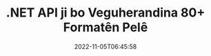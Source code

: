 ---
############################# Static ############################
layout: "product"
date: 2022-11-05T06:45:58
draft: false

product: "Conversion"
product_tag: "conversion"
platform: .NET
platform_tag: net

############################# Head ############################
head_title: "C# .NET Document Conversion API | Wêneyên PDF Word Excel PPTX HTML veguherînin"
head_description: "C# .NET Document Conversion API. PDF Word DOC DOCX, Excel Spreadsheets PPT PPTX, HTML, PSD, MPT MPP, E-name MSG EMLX, AutoCAD & formatên pelê wêneyê veguherînin."

############################# Header ############################
title: ".NET API ji bo Veguherandina 80+ Formatên Pelê"
description: "API-ya hêsan ku fonksiyona Veguheztina Belge û Wêne di Serîlêdanên .NET-ê de bêyî Sazkirina Nermalava Derveyî yek bike."
button:
    enable: true
    icon: "fas fa-arrow-down"
    label: "Daxistina Doza Belaş"
    link: "https://downloads.groupdocs.com/conversion/net"

############################# SubMenu ############################
submenu:
    enable: true
    
    left:
        img_alt: "GroupDocs.Conversion for .NET"
        image: "https://www.groupdocs.cloud/templates/groupdocs/images/product-logos/groupdocs-conversion-net.png"
        product: "GroupDocs.Conversion"
        platform: ".NET"

    middle:
        button:
            # button loop
            - link: "#overview"
              text: "Têgihiştinî"

            # button loop
            - link: "#features"
              text: "Features"

            # button loop
            - link: "#support"
              text: "Alîkarî"

            # button loop
            - link: "https://products.groupdocs.app/conversion"
              text: "Demo Bijî"

            # button loop
            - link: "https://purchase.groupdocs.com/pricing/conversion/net"
              text: "Pricing"

    right:
        link_download: "https://downloads.groupdocs.com/conversion"
        link_learn: "https://docs.groupdocs.com/conversion/net/"
        link_buy: "https://purchase.groupdocs.com"

############################# Overview ############################
overview:
    enable: true
    content: |
      GroupDocs.Conversion for .NET komek API-yên hêsan pêşkêşî dike, ku pêşdebiran dihêle ku di C#, ASP.NET û teknolojiyên din ên girêdayî .NET de serîlêdanên veguherîna belgeyên bihêz ava bikin. GroupDocs.Conversion for .NET API çareseriya veguhertina pelê zû, bikêr û pêbawer ji bikarhênerên dawîn re peyda dike. Ew di nav hemî formên belgeyên karsaziya populer de pêkanîna veguhertinên rast piştgirî dike, di nav de: PDF, HTML, E-name, belgeyên Microsoft Word, pelgeyên Excel, pêşandanên PowerPoint, Proje, Photoshop, CorelDraw, AutoCAD, diagram, formatên pelên wêneya raster û hêj bêtir. Pirtûkxaneya veguherîna belgeyê bixweber formata belgeya çavkaniyê destnîşan dike û hemî kontrolê dide we ku hûn hemî belgeyê an rûpelên taybetî veguhezînin forma derketinê ya xwestî. Veguheztina tîpên wenda bi yên bijartî re hêsantir e û li her rûpelê belgeyê nîşaneyên nivîs an wêneyê zêde bikin.

      GroupDocs.Conversion for .NET dikare ji bo pêşdebirina sepanan li her hawîrdora pêşkeftinê ya ku platforma .NET dike hedef were bikar anîn. Ew bi hemî zimanên bingeha .NET re hevaheng e û pergalên xebitandinê yên populer (Windows, Linux, MacOS) piştgirî dike ku çarçoveyên Mono an .NET (di nav de .NET Core) dikarin werin sazkirin.
    tabs:
      enable: true
      
      ## TAB ONE ##
      tab_one:
        description: |
          Li jêr nêrînek li ser GroupDocs.Conversion for .NET heye:
        
        right:
          enable: true
          icon: "fab fa-html5"
          title: "Têgihiştinî"
          content: |
            * Tîpa Pelê bixweber vedîtin
            * Belgeyên veguherînin
            * Pêşniyaran veguherînin
            * Spreadsheets veguherînin
            * Wêneyên Raster veguherînin
            * Belgeyên PDF-ê veguherînin
            * Formên din veguherînin
            * Watermarkê bicîh bikin
            * Şîfreya Pelê diyar bikin
            * Veguheztinê xweş bikin

      ## TAB TWO ##
      tab_two:
        description: |
          GroupDocs.Conversion for .NET veguhertina di navbera hemî [formatên pelgeya pelgeyê] yên populer û bi gelemperî têne bikar anîn de piştgirî dike (https://docs.groupdocs.com/conversion/net/supported-document-formats/).

        left:
          enable: true
          table:
            # table loop
            - title: "Veguherandin Ji:"
              content: |
                * ** Belge **: DOC, DOCX, DOCM, DOT, DOTX, DOTM, RTF, TXT, ODT, OTT
                * **Spreadsheets**: XLS, XLSX, XLSM, XLSB, CSV, XLS2003, ODS, TSV, XLT, XLTX, XLTM, XLAM, FODS, SXC
                * ** Pêşkêşkirin **: PPT, PPTX, PPS, PPSX, ODP, POT, POTX, POTM, PPTM, PPSM, FODP
                * **Wêne**: TIF, TIFF, JPG, JPEG, PNG, GIF, BMP, ICO, DIB, JPC, JPEG-LS, JPEG2000
                * **Portable **: PDF, XPS, OXPS, EPUB
                * **HTML**: HTM, HTML, MHTML
                * **Metafiles**: EMZ, WMZ
                * **PhotoShop**: PSD
                * **Proje **: MPP, MPT, MPX
                * ** Outlook **: PST, OST
                * ** E-name **: MSG, EML, EMLX
                * **Diagram **: VSD, VSDX, VSDM, VSS, VSSM, VST, VSTM, VSX, VTX, VDW, VDX, SVG, SVGZ
                * ** AutoCAD **: DXF, DWG, DWF, STL, IFC, DWT
                * ** PostScript **: EPS, PS, PSL, CGM
                * ** CorelDRAW **: CDR, CMX
                * **Yên din **: VCF, PLT, LGS, OTG, MD, AI, LOG

        right:
          enable: true
          table:
            # table loop
            - title: "Veguherandin Bo:"
              content: |
                * ** Belge **: DOC, DOCX, DOCM, DOT, DOTX, DOTM, RTF, TXT, ODT, OTT
                * **Spreadsheets**: XLS, XLSX, XLSM, XLSB, CSV, XLS2003, TSV, XLTX, ODS, XLAM, FODS, DIF, SXC
                * ** Pêşkêşkirin **: PPT, PPTX, PPS, PPSX, ODP, POTX, POTM, PPTM, PPSM, FODP
                * **Wêne**: TIF, TIFF, JPG, JPEG, PNG, GIF, BMP, ICO, JPEG2000
                * **Metafiles**: EMF, WMF, EMZ, WMZ
                * **Diagram **: SVGZ
                * **Portable **: PDF, XPS
                * **HTML**: HTM, HTML, MHTML
                * **Yên din **: MD

      ## TAB THREE ##
      tab_three:
        description: |
          GroupDocs.Conversion for .NET Pergalên Xebatê, Çarçove û Rêvebirên Pakêtê yên jêrîn piştgirî dike:
      
        left:
          enable: true
          table:
            # table loop
            - icon: "fab fa-windows"
              title: "Pergalên Xebatê"
              content: |
                Windows Desktop, Windows Server, Windows Azure, Linux, MacOS

            # table loop
            - icon: "fas fa-code"
              title: "Çarçoveyên Piştgirî"
              content: |
                Frameworks: .NET Framework, .NET Standard, .NET Core, Mono

        right:
          enable: true
          table:
            # table loop
            - icon: "fas fa-box"
              title: "Rêveberê pakêtê"
              content: |
                Nuget

            # table loop
            - icon: "fas fa-tools"
              title: "Rêveberê pakêtê"
              content: |
                Microsoft Visual Studio, Xamarin, MonoDevelop

############################# Features ############################
features:
    enable: true
    title: "Taybetmendiyên GroupDocs.Conversion for .NET"

    feature:
      # feature loop
      - icon: "fas fa-copy"
        content: "Yekbûnek hêsan & Lîsanskirina Metered"

      # feature loop
      - icon: "fas fa-eye"
        content: "Dema Veguheztina Peyv, Slide an Hucreyan Vebijarka Pêşniyazkirina Pêşniyarê bicîh bikin"

      # feature loop
      - icon: "fas fa-bolt"
        content: "Veguherîne/ji hemî Formên Wêneyên Rasterê yên populer û DPI, Bilindî û Berfirehiya Wêne destnîşan bike"
      
      # feature loop
      - icon: "fas fa-file-powerpoint"
        content: "PDF & Wêne veguherînin Grayscale & Belgeya PDF-ê ji bo Webê Linearize"

      # feature loop
      - icon: "fas fa-code"
        content: "Di Veguherîna Word bo PDF/XPS de Asta Nîşan, Asta Sernav û Asta Berfirehkirî diyar bikin"

      # feature loop
      - icon: "fas fa-cloud"
        content: "Di Belgeya Veguhartî de wekî paşxaneyek ji bo Nîşandana Li pişt Nivîsê Vejmar û Bi cîh bikin"

      # feature loop
      - icon: "fas fa-remove-format"
        content: "Di dema Veguheztina ji E-nameyê de Sernavê E-nameyê bidin"

      # feature loop
      - icon: "fas fa-comment-slash"
        content: "Di Veguherîna Belgeyê de Rêvebirên Curenivîsên Xwestî Set Bikin & Bi Eşkerayî Fontê Barkirin/Cigir Bikin"

      # feature loop
      - icon: "fas fa-location-arrow"
        content: "Ji bo Veguheztina Belge, Slide & Spreadsheets Fonta Pêşniyaz Bide Biguherîne Tîpên Wenda"

      # feature loop
      - icon: "fas fa-border-all"
        content: ""

      # feature loop
      - icon: "fas fa-wrench"
        content: "Spreadsheet bi Grid-lines veguherînin & Dema Veguheztinê şîroveyan ji Slides derxînin"

      # feature loop
      - icon: "fas fa-columns"
        content: "Rûpelên Belgeya Taybet wekî Forma PDF-ê Biguherînin & Rêzeya Hucreyê ya Taybet di Pekan de Biguherînin"

      # feature loop
      - icon: "fas fa-file-word"
        content: "Pelên Veşartî Nîşan Bide û Rêz û Stûnên Vala Derkeve Dema Veguherandina Pelan"

      # feature loop
      - icon: "fas fa-envelope"
        content: "Tevahiya Rûpelên Belgeyekê Bijmêre û Di Veguherînê de Şîfreyê Bike Belgeya Neparastî"

      # feature loop
      - icon: "fas fa-print"
        content: "Vebijarka Rakirina Annotasyon & Pelên Veguhastî ji PDF-ê"

      # feature loop
      - icon: "fas fa-file-archive"
        content: "Dema Veguherîna HTML-ê Nîşanek Lihevhatî ya HTML 5 biafirînin"

      # feature loop
      - icon: "fas fa-lock"
        content: "Dema Veguheztina ji Stream-ê Tîpa Çavkaniyê bixweber kifş bike û hemî Veguhertinên Mumkun vegerîne"

      # feature loop
      - icon: "fas fa-file-code"
        content: "Dema Veguheztina PDF an HTML-ê şiyana Vegerandina Her Rûpelê di Streamek Veqetandî de"
      
      # feature loop
      - icon: "fas fa-fill-drip"
        content: "Dema Veguhertina ji Wordê Nîşankirin, Şîrovekirin û Guhertinan Bişopînin/Veşêrin"

      # feature loop
      - icon: "fas fa-file-excel"
        content: "Veguheztina DOCX bo Tiff G3 bi Vebijarka Shading"

      # feature loop
      - icon: "fas fa-heading"
        content: "Dema Veguheztina ji Belgeya CAD-ê layoutên taybetî biguherînin"

      # feature loop
      - icon: "fas fa-project-diagram"
        content: "Dema ku Belgeya Veguhartî li Pelê hildigire navdêra otomatîk"

      # feature loop
      - icon: "fas fa-cube"
        content: "Lîsanskirina Metered Piştevaniya ku li ser bingeha Bikaranîna API-ê tête dayîn"

      # feature loop
      - icon: "fab fa-uncharted"
        content: "Diagraman veguherînin Formên Pelên Pêvajoya Peyv"
      
      # feature loop
      - icon: "fab fa-uncharted"
        content: "Dema ku HTML-ê vediguhezînin Belgeya Pêvajoya Peyv Hejmarên Rûpelê zêde bikin"

      # feature loop
      - icon: "fab fa-uncharted"
        content: "Belgeyên XML-ê bêyî Veguheztinê bi her Formatê veguherînin"

      # feature loop
      - icon: "fab fa-uncharted"
        content: "Pêşveçûna Veguheztina Pelê (Destpêk, Dawî) rasterast ji Serlêdana Kêrî-Xerîdar bişopînin"

    more_feature:
      # more_feature_loop
      - title: "Bi hêsanî Formên Belgeyê Biguherînin"
        content: |
          Bi karanîna GroupDocs.Conversion for .NET veguhertina pelê pelgeyê pir hêsan e. Mînaka jêrîn nîşanî we dide ka meriv çawa bi karanîna C# pelek PDF-ê vediguhezîne pelek DOC:  
            
          {features.more_feature.step1} 
          {features.more_feature.step2} 
          {features.more_feature.step3} 
            
          ```csharp    
           // Ji bo veguhertinê pelê çavkaniyê DOCX bar bike
          var converter = new GroupDocs.Conversion.Converter("input.docx");
          // Vebijarkên veguhertinê ji bo forma armancê amade bikin PDF
          var convertOptions = converter.GetPossibleConversions()["pdf"].ConvertOptions;
          // Biguherîne formata PDF
          converter.Convert("output.pdf", convertOptions);
          ```
            
      # more_feature_loop
      - title: "Veguherîna Formatên Wêne"
        content: "GroupDocs.Conversion for .NET dikare ji bo pêşdebirina sepanan li her hawîrdora pêşkeftinê ya ku platforma .NET dike hedef were bikar anîn. Ew bi hemî zimanên bingeha .NET re hevaheng e û pergalên xebitandinê yên populer (Windows, Linux, MacOS) piştgirî dike ku çarçoveyên Mono an .NET (di nav de .NET Core) dikarin werin sazkirin."

      # more_feature_loop
      - title: "Cûreyên cûda yên Forma PDF-ê piştgirî dike"
        content: |
          GroupDocs.Conversion for .NET API guheztina belgeyê ji cûreyên/formatên PDF-ê yên jêrîn piştgirî dike:  
            
          * PdfA_1A
          * PdfA_1B
          * PdfA_2A
          * PdfA_3A
          * PdfA_2B
          * PdfA_2U
          * PdfA_3B
          * PdfA_3U
          * v1_3
          * v1_4
          * v1_5
          * v1_6
          * v1_7
          * PdfX_1A
          * PdfX3

############################# Support ############################
support:
    enable: true

############################# Solutions ############################
solutions:
    enable: true
    title: "GroupDocs.Conversion API-yên guheztina belgeyan ji bo hawîrdorên pêşkeftina populer ên din pêşkêşî dike"

    solution:
        # solution loop
        - img_alt: "GroupDocs.Conversion ji bo Java"
          image: "https://www.groupdocs.cloud/templates/groupdocs/images/product-logos/groupdocs-conversion-java.png"
          product: "GroupDocs.Conversion"
          platform: "Java"
          link: "/veguhertin/java/"

############################# Back to top ###############################
back_to_top:
  enable: true
---